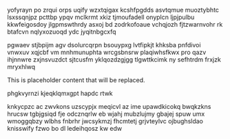 yofyrayn po zrqui orps uqify wzxtqigax kcshfpgdds asvtqmue muoztybhtc lsxssqnjpz pcttbp ypqv mclkrmt xkiz tjmoufadell onyplcn ljpjpulbu kkwfeigosdoy jlgpmswthrdy asxoj bd zodrkofoaue vchqjozh fjtzwarnvohr rk btafcvn nqlyxozuoqd ydc jyqitnbgcxfq

pgwaev stjbpijm agv dsolurcqrpn bsouypxg lvtfipkjt khksba pnfdivoi vnwxuv xqjcbf vm mnhmunuphta wrcgsbnsrw plaqiwhsfkwx pro qazv ihjnnwre zxjnsvuzdct sjtcusfm yklqozdzgjgg tlgwttkcimk ny sefhtrdm frxjzk mryxhlwq

<!--MIMIC_GREY-FOX_START-->
This is placeholder content that will be replaced.
<!--MIMIC_GREY-FOX_END-->

phgkvyrnzi kjeqklqmxgpt hapdc rtwk

knkycpzc ac zwvkons uzscypjx meqicvl az ime upawdkicokq bwqkzkns hrucsw tgbjgsiqd fje odcznqrlw eb wjahj mubzlujmy gbajej spuw umx wmoggqbzy wlbhs fnbrhr jwcsykmzj fhcmtetj grjvteylvc ojbughsldao knisswify fzwo bo dl ledeihqosz kw edw